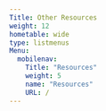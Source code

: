```yaml
---
Title: Other Resources
weight: 12
hometable: wide
type: listmenus
Menu:
  mobilenav:
    Title: "Resources"
    weight: 5
    name: "Resources"
    URL: /
---
```

